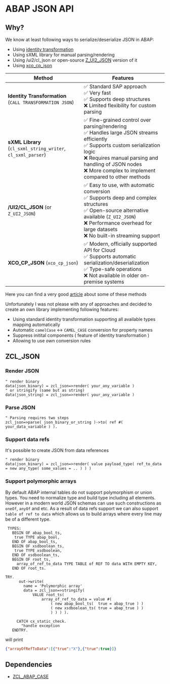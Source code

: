 # ABAP JSON API

## Why?

We know at least following ways to serialize/deserialize JSON in ABAP:

- Using [identity transformation](https://help.sap.com/doc/abapdocu_latest_index_htm/latest/en-US/index.htm?file=abenabap_json.htm)
- Using sXML library for manual parsing/rendering
- Using /ui2/cl_json or open-source [Z_UI2_JSON](https://github.com/SAP/abap-to-json) version of it
- Using [xco_cp_json](https://help.sap.com/docs/btp/sap-business-technology-platform/json)

| Method                                                       | Features                                                                                                                                                                                                                                                         |
| ------------------------------------------------------------ | ---------------------------------------------------------------------------------------------------------------------------------------------------------------------------------------------------------------------------------------------------------------- |
| **Identity Transformation** (`CALL TRANSFORMATION JSON`)     | ✅ Standard SAP approach <br> ✅ Very fast <br> ✅ Supports deep structures <br> ❌ Limited flexibility for custom parsing                                                                                                                                       |
| **sXML Library** (`cl_sxml_string_writer`, `cl_sxml_parser`) | ✅ Fine-grained control over parsing/rendering <br> ✅ Handles large JSON streams efficiently <br> ✅ Supports custom serialization logic <br> ❌ Requires manual parsing and handling of JSON nodes <br> ❌ More complex to implement compared to other methods |
| **/UI2/CL_JSON** (or `Z_UI2_JSON`)                           | ✅ Easy to use, with automatic conversion <br> ✅ Supports deep and complex structures <br> ✅ Open-source alternative available (`Z_UI2_JSON`) <br> ❌ Performance overhead for large datasets <br> ❌ No built-in streaming support                            |
| **XCO_CP_JSON** (`xco_cp_json`)                              | ✅ Modern, officially supported API for Cloud <br> ✅ Supports automatic serialization/deserialization <br> ✅ Type-safe operations <br> ❌ Not available in older on-premise systems                                                                            |

Here you can find a very good [article](https://community.sap.com/t5/application-development-blog-posts/abap-fast-json-serialization/ba-p/13556816) about some of these methods

Unfortunately I was not please with any of approaches and decided to create an own library implementing following features:

- Using standard identity transformation supporting all available types mapping automatically
- Automatic `camelCase` <-> `CAMEL_CASE` conversion for property names
- Suppress initital components ( feature of identity transformation )
- Allowing to use own conversion rules

## ZCL_JSON

### Render JSON

```abap
" render binary
data(json_binary) = zcl_json=>render( your_any_variable )
" or stringify (same but as string)
data(json_string) = zcl_json=>render( your_any_variable )
```

### Parse JSON

```abap
" Parsing requires two steps
zcl_json=>parse( json_binary_or_string )->to( ref #(  your_data_variable ) ).
```

### Support data refs
It's possible to create JSON from data references
```abap
" render binary
data(json_binary) = zcl_json=>render( value payload_type( ref_to_data = new any_type( some_values = .. ) ) )
```

### Support polymorphic arrays
By default ABAP internal tables do not support polymorphism or union types. You need to normalize type and build type including all elements. However in a modern world JSON schemas can use such constructions as `oneOf`, `anyOf` and etc. As a result of data refs support we can also support `table of ref to data` which allows us to build arrays where every line may be of a different type.

```abap
 TYPES:
   BEGIN OF abap_bool_ts,
    true TYPE abap_bool,
   END OF abap_bool_ts,
   BEGIN OF xsdboolean_ts,
    true TYPE xsdboolean,
   END OF xsdboolean_ts, 
   BEGIN OF root_ts,
     array_of_ref_to_data TYPE TABLE of REF TO data WITH EMPTY KEY,
   END OF root_ts.

TRY.   
      out->write(
        name = 'Polymorphic array'
        data = zcl_json=>stringify(
            VALUE root_ts(
                array_of_ref_to_data = value #(
                    ( new abap_bool_ts(  true = abap_true ) )
                    ( new xsdboolean_ts( true = abap_true ) )
                    ) ) ) ).

     CATCH cx_static_check.
       "handle exception
   ENDTRY.
```
will print
```json
{"arrayOfRefToData":[{"true":"X"},{"true":true}]}
```

## Dependencies

- [ZCL_ABAP_CASE](https://github.com/abapify/case)
